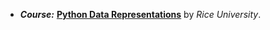 * ***Course:*** [**Python Data Representations**](https://coursera.org/learn/python-representation) by *Rice University*.